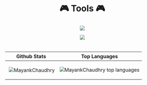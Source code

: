<h1 align="center" >

🎮 Tools 🎮 

</h1>
<p align="center">
  <a href="https://github.com/Mynkchaudhry">
    <img src="https://skillicons.dev/icons?i=html,css,bootstrap" />
  </a>
</p>

<p align="center">
  <a href="https://github.com/Mynkchaudhry">
    <img src="https://skillicons.dev/icons?i=c,java,python" />
  </a>
</p>



 
 <h1 align="center">
 
|   Github Stats    |   Top Languages             |
|    -----------    |   -----------------------   |
| <p>&nbsp;<img align="center" src="https://github-readme-stats.vercel.app/api?username=Mynkchaudhry&show_icons=true&theme=radical" alt="MayankChaudhry" /></p> | ![MayankChaudhry top languages](https://github-readme-stats.vercel.app/api/top-langs/?username=Mynkchaudhry&hide=CSS&langs_count=10&show_icons=true&title_color=f6c32c&icon_color=f6c32c&text_color=9f9f9f&bg_color=151515&count_private=true&layout=compact) |

 </h1>

